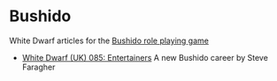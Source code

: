 # Bushido
White Dwarf articles for the [Bushido role playing game](https://en.wikipedia.org/wiki/Bushido_(role-playing_game))

* [White Dwarf (UK) 085: Entertainers](/wd-uk/wd-uk-085-1987-01.md#entertainers) A new Bushido career by Steve Faragher
